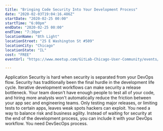 ```yaml
---
title: "Bringing Code Security Into Your Development Process"
date: "2020-02-03T19:04:16.486Z"
startDate: "2020-02-25 00:00"
startTime: "6:00pm"
endDate: "2020-02-25 00:00"
endTime: "7:30pm"
locationName: "8th Light"
locationStreet: "25 E Washington St #509"
locationCity: "Chicago"
locationState: "IL"
cost: "FREE"
eventUrl: "https://www.meetup.com/GitLab-Chicago-User-Community/events/268173441/"

---
```


Application Security is hard when security is separated from your DevOps flow. Security has traditionally been the final hurdle in the development life cycle. Iterative development workflows can make security a release bottleneck. Your team doesn't have enough people to test all of your code, and hiring more analysts won't automatically reduce the friction between your app sec and engineering teams. Only testing major releases, or limiting tests to certain apps, leaves weak spots hackers can exploit. You need a way to balance risk and business agility. Instead of waiting for security at the end of the development process, you can include it with your DevOps workflow. You need DevSecOps process. 

